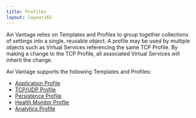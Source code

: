 ```yaml
---
title: Profiles
layout: layout163
---
```

Avi Vantage relies on Templates and Profiles to group together collections of settings into a single, reusable object. A profile may be used by multiple objects such as Virtual Services referencing the same TCP Profile. By making a change to the TCP Profile, all associated Virtual Services will inherit the change.

Avi Vantage supports the following Templates and Profiles:

* <a href="/docs/16.3/configuration-guide/templates/profiles/application-profile/">Application Profile</a> 
* <a href="/docs/16.3/configuration-guide/templates/profiles/tcpudp-profile">TCP/UDP Profile</a> 
* <a href="/docs/16.3/configuration-guide/templates/profiles/persistence-profile">Persistence Profile</a> 
* <a href="/docs/16.3/configuration-guide/templates/profiles/health-monitor-profile">Health Monitor Profile</a> 
* <a href="/docs/16.3/configuration-guide/templates/profiles/analytics-profile">Analytics Profile</a>   
